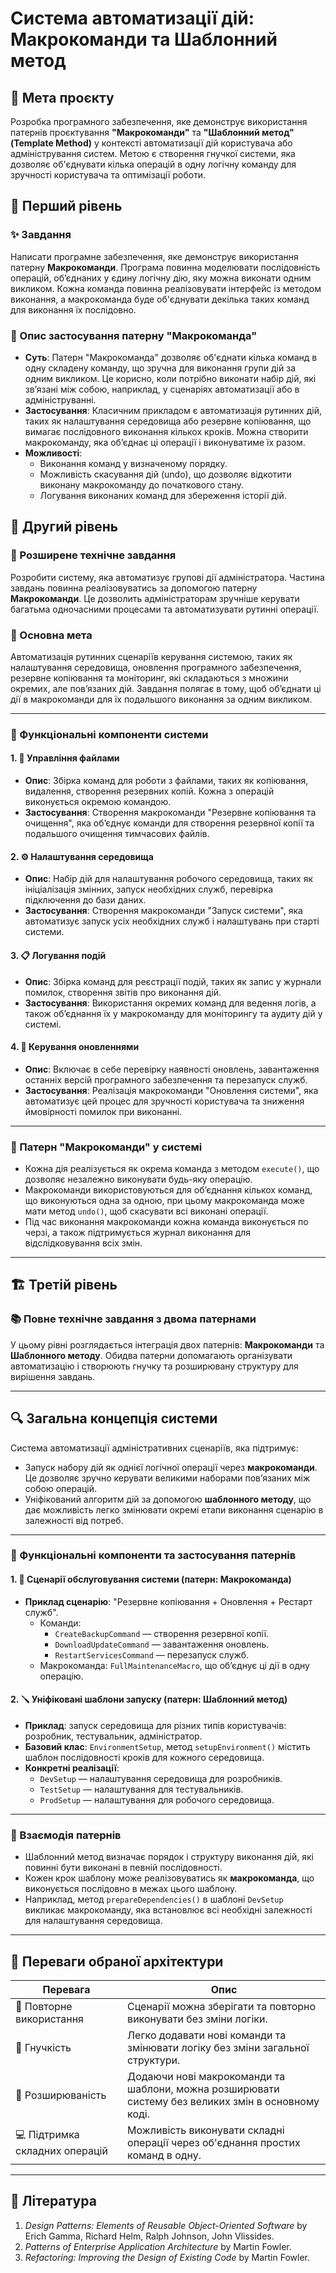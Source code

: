 # Система автоматизації дій: Макрокоманди та Шаблонний метод

## 🧩 Мета проєкту

Розробка програмного забезпечення, яке демонструє використання патернів проєктування **"Макрокоманди"** та **"Шаблонний метод" (Template Method)** у контексті автоматизації дій користувача або адміністрування систем. Метою є створення гнучкої системи, яка дозволяє об'єднувати кілька операцій в одну логічну команду для зручності користувача та оптимізації роботи.

## 🔰 Перший рівень

### ✨ Завдання

Написати програмне забезпечення, яке демонструє використання патерну **Макрокоманди**. Програма повинна моделювати послідовність операцій, об’єднаних у єдину логічну дію, яку можна виконати одним викликом. Кожна команда повинна реалізовувати інтерфейс із методом виконання, а макрокоманда буде об'єднувати декілька таких команд для виконання їх послідовно.

### 🔧 Опис застосування патерну "Макрокоманда"

- **Суть**: Патерн "Макрокоманда" дозволяє об'єднати кілька команд в одну складену команду, що зручна для виконання групи дій за одним викликом. Це корисно, коли потрібно виконати набір дій, які зв’язані між собою, наприклад, у сценаріях автоматизації або в адмініструванні.
- **Застосування**: Класичним прикладом є автоматизація рутинних дій, таких як налаштування середовища або резервне копіювання, що вимагає послідовного виконання кількох кроків. Можна створити макрокоманду, яка об’єднає ці операції і виконуватиме їх разом.
- **Можливості**:
  - Виконання команд у визначеному порядку.
  - Можливість скасування дій (undo), що дозволяє відкотити виконану макрокоманду до початкового стану.
  - Логування виконаних команд для збереження історії дій.

## 🧱 Другий рівень

### 📑 Розширене технічне завдання

Розробити систему, яка автоматизує групові дії адміністратора. Частина завдань повинна реалізовуватись за допомогою патерну **Макрокоманди**. Це дозволить адміністраторам зручніше керувати багатьма одночасними процесами та автоматизувати рутинні операції.

### 🎯 Основна мета

Автоматизація рутинних сценаріїв керування системою, таких як налаштування середовища, оновлення програмного забезпечення, резервне копіювання та моніторинг, які складаються з множини окремих, але пов’язаних дій. Завдання полягає в тому, щоб об’єднати ці дії в макрокоманди для їх подальшого виконання за одним викликом.

---

### 🧩 Функціональні компоненти системи

#### 1. 📁 Управління файлами
- **Опис**: Збірка команд для роботи з файлами, таких як копіювання, видалення, створення резервних копій. Кожна з операцій виконується окремою командою.
- **Застосування**: Створення макрокоманди "Резервне копіювання та очищення", яка об’єднує команди для створення резервної копії та подальшого очищення тимчасових файлів.

#### 2. ⚙️ Налаштування середовища
- **Опис**: Набір дій для налаштування робочого середовища, таких як ініціалізація змінних, запуск необхідних служб, перевірка підключення до бази даних.
- **Застосування**: Створення макрокоманди "Запуск системи", яка автоматизує запуск усіх необхідних служб і налаштувань при старті системи.

#### 3. 📋 Логування подій
- **Опис**: Збірка команд для реєстрації подій, таких як запис у журнали помилок, створення звітів про виконання дій.
- **Застосування**: Використання окремих команд для ведення логів, а також об’єднання їх у макрокоманду для моніторингу та аудиту дій у системі.

#### 4. 🔁 Керування оновленнями
- **Опис**: Включає в себе перевірку наявності оновлень, завантаження останніх версій програмного забезпечення та перезапуск служб.
- **Застосування**: Реалізація макрокоманди "Оновлення системи", яка автоматизує цей процес для зручності користувача та зниження ймовірності помилок при виконанні.

---

### 🔄 Патерн "Макрокоманди" у системі

- Кожна дія реалізується як окрема команда з методом `execute()`, що дозволяє незалежно виконувати будь-яку операцію.
- Макрокоманди використовуються для об’єднання кількох команд, що виконуються одна за одною, при цьому макрокоманда може мати метод `undo()`, щоб скасувати всі виконані операції.
- Під час виконання макрокоманди кожна команда виконується по черзі, а також підтримується журнал виконання для відслідковування всіх змін.

---

## 🏗️ Третій рівень

### 📚 Повне технічне завдання з двома патернами

У цьому рівні розглядається інтеграція двох патернів: **Макрокоманди** та **Шаблонного методу**. Обидва патерни допомагають організувати автоматизацію і створюють гнучку та розширювану структуру для вирішення завдань.

---

## 🔍 Загальна концепція системи

Система автоматизації адміністративних сценаріїв, яка підтримує:

- Запуск набору дій як однієї логічної операції через **макрокоманди**. Це дозволяє зручно керувати великими наборами пов’язаних між собою операцій.
- Уніфікований алгоритм дій за допомогою **шаблонного методу**, що дає можливість легко змінювати окремі етапи виконання сценарію в залежності від потреб.

---

### 🧩 Функціональні компоненти та застосування патернів

#### 1. 🧰 Сценарії обслуговування системи (патерн: **Макрокоманда**)
- **Приклад сценарію**: "Резервне копіювання + Оновлення + Рестарт служб".
  - Команди: 
    - `CreateBackupCommand` — створення резервної копії.
    - `DownloadUpdateCommand` — завантаження оновлень.
    - `RestartServicesCommand` — перезапуск служб.
  - Макрокоманда: `FullMaintenanceMacro`, що об’єднує ці дії в одну операцію.

#### 2. 🪛 Уніфіковані шаблони запуску (патерн: **Шаблонний метод**)
- **Приклад**: запуск середовища для різних типів користувачів: розробник, тестувальник, адміністратор.
- **Базовий клас**: `EnvironmentSetup`, метод `setupEnvironment()` містить шаблон послідовності кроків для кожного середовища.
- **Конкретні реалізації**:
  - `DevSetup` — налаштування середовища для розробників.
  - `TestSetup` — налаштування для тестувальників.
  - `ProdSetup` — налаштування для робочого середовища.

---

### 🔄 Взаємодія патернів

- Шаблонний метод визначає порядок і структуру виконання дій, які повинні бути виконані в певній послідовності.
- Кожен крок шаблону може реалізовуватись як **макрокоманда**, що виконується послідовно в межах цього шаблону.
- Наприклад, метод `prepareDependencies()` в шаблоні `DevSetup` викликає макрокоманду, яка встановлює всі необхідні залежності для налаштування середовища.

---

## 🧩 Переваги обраної архітектури

| Перевага                          | Опис                                                                 |
|----------------------------------|----------------------------------------------------------------------|
| 🔄 Повторне використання         | Сценарії можна зберігати та повторно виконувати без зміни логіки.    |
| 🧩 Гнучкість                      | Легко додавати нові команди та змінювати логіку без зміни загальної структури. |
| 📜 Розширюваність                 | Додаючи нові макрокоманди та шаблони, можна розширювати систему без великих змін в основному коді. |
| 💻 Підтримка складних операцій    | Можливість виконувати складні операції через об'єднання простих команд в одну. |

---

## 📄 Література

1. *Design Patterns: Elements of Reusable Object-Oriented Software* by Erich Gamma, Richard Helm, Ralph Johnson, John Vlissides.
2. *Patterns of Enterprise Application Architecture* by Martin Fowler.
3. *Refactoring: Improving the Design of Existing Code* by Martin Fowler.

